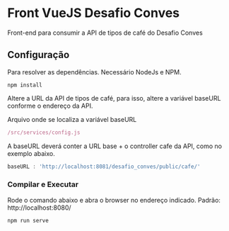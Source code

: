 # Front VueJS Desafio Conves
Front-end para consumir a API de tipos de café do Desafio Conves

## Configuração
Para resolver as dependências. Necessário NodeJs e NPM.
```shell
npm install
```
Altere a URL da API de tipos de café, para isso, altere a variável baseURL conforme o endereço da API.

Arquivo onde se localiza a variável baseURL
```javascript
/src/services/config.js
```
A baseURL deverá conter a URL base + o controller cafe da API, como no exemplo abaixo.
```javascript
baseURL : 'http://localhost:8081/desafio_conves/public/cafe/'
```

### Compilar e Executar
Rode o comando abaixo e abra o browser no endereço indicado. Padrão: http://localhost:8080/
```shell
npm run serve
```
